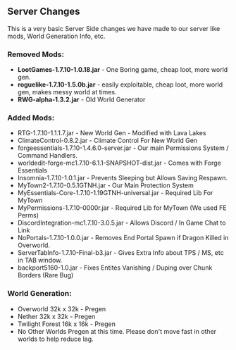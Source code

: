 ## Server Changes

This is a very basic Server Side changes we have made to our server like mods, World Generation Info, etc.

### Removed Mods:
* **LootGames-1.7.10-1.0.18.jar** - One Boring game, cheap loot, more world gen.
* **roguelike-1.7.10-1.5.0b.jar** - easily exploitable, cheap loot, more world gen, makes messy world at times.
* **RWG-alpha-1.3.2.jar** - Old World Generator

### Added Mods:
* RTG-1.7.10-1.1.1.7.jar - New World Gen - Modified with Lava Lakes
* ClimateControl-0.8.2.jar - Climate Control For New World Gen
* forgeessentials-1.7.10-1.4.6.0-server.jar - Our main Permissions System / Command Handlers.
* worldedit-forge-mc1.7.10-6.1.1-SNAPSHOT-dist.jar - Comes with Forge Essentials
* Insomnia-1.7.10-1.0.1.jar - Prevents Sleeping but Allows Saving Respawn.
* MyTown2-1.7.10-0.5.1GTNH.jar - Our Main Protection System
* MyEssentials-Core-1.7.10-1.19GTNH-universal.jar - Required Lib For MyTown
* MyPermissions-1.7.10-0000r.jar - Required Lib for MyTown (We used FE Perms)
* DiscordIntegration-mc1.7.10-3.0.5.jar - Allows Discord / In Game Chat to Link
* NoPortals-1.7.10-1.0.0.jar - Removes End Portal Spawn if Dragon Killed in Overworld. 
* ServerTabInfo-1.7.10-Final-b3.jar - Gives Extra Info about TPS / MS, etc in TAB window.
* backport5160-1.0.jar - Fixes Entites Vanishing / Duping over Chunk Borders (Rare Bug)

### World Generation:
* Overworld 32k x 32k - Pregen
* Nether 32k x 32k - Pregen
* Twilight Forest 16k x 16k - Pregen
* No Other Worlds Pregen at this time. Please don't move fast in other worlds to help reduce lag.